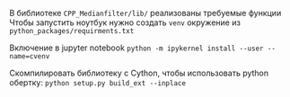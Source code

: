 В библиотеке `CPP_Medianfilter/lib/` реализованы требуемые функции 
Чтобы запустить ноутбук нужно создать `venv` окружение из `python_packages/requirments.txt`


Включение в jupyter notebook
`python -m ipykernel install --user --name=cvenv`

Скомпилировать библиотеку с Cython, чтобы использовать python обертку:
`python setup.py build_ext --inplace`